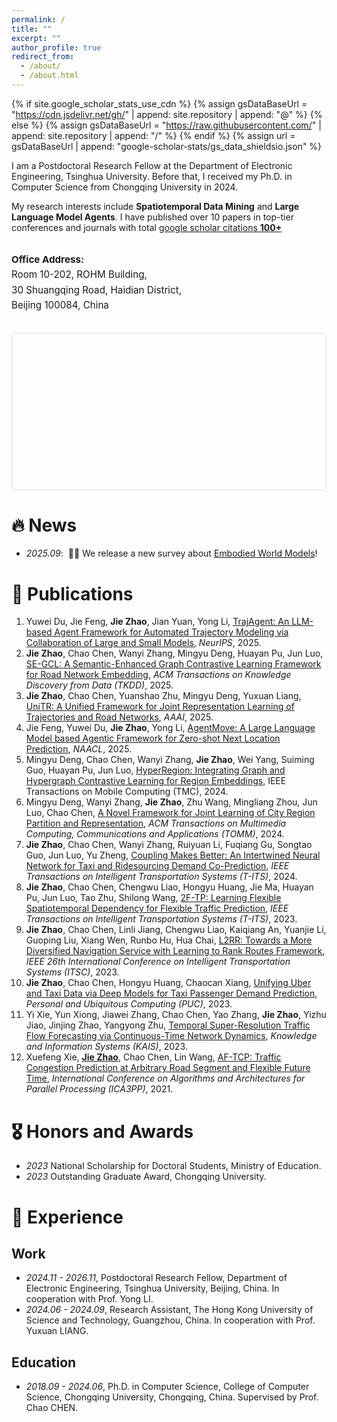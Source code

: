 ```yaml
---
permalink: /
title: ""
excerpt: ""
author_profile: true
redirect_from: 
  - /about/
  - /about.html
---
```


{% if site.google_scholar_stats_use_cdn %}
{% assign gsDataBaseUrl = "https://cdn.jsdelivr.net/gh/" | append: site.repository | append: "@" %}
{% else %}
{% assign gsDataBaseUrl = "https://raw.githubusercontent.com/" | append: site.repository | append: "/" %}
{% endif %}
{% assign url = gsDataBaseUrl | append: "google-scholar-stats/gs_data_shieldsio.json" %}

<span class='anchor' id='about-me'></span>

I am a Postdoctoral Research Fellow at the Department of Electronic Engineering, Tsinghua University. Before that, I received my Ph.D. in Computer Science from Chongqing University in 2024.

My research interests include **Spatiotemporal Data Mining** and **Large Language Model Agents**. I have published over 10 papers in top-tier conferences and journals with total <a href='https://scholar.google.com/citations?user=cSrV8q4AAAAJ'>google scholar citations <strong><span id='total_cit'>100+</span></strong></a>

<div style="display:flex; flex-wrap:wrap; align-items:flex-start; margin-top:1rem; gap:1rem;">

  <!-- 左边文字 -->
  <div style="flex:1; min-width:250px; font-size:0.95rem; line-height:1.6;">
    <p><strong>Office Address:</strong><br>
    Room 10-202, ROHM Building,<br>
    30 Shuangqing Road, Haidian District,<br>
    Beijing 100084, China</p>
  </div>

  <!-- 右边地图 -->
  <div style="flex:1; min-width:300px; height:250px; border:1px solid #ddd; border-radius:6px; overflow:hidden;">
    <div id="mapid" style="height:100%; width:100%;"></div>
  </div>
</div>

<!-- Leaflet CSS & JS -->
<link rel="stylesheet" href="https://unpkg.com/leaflet@1.9.4/dist/leaflet.css"/>
<script src="https://unpkg.com/leaflet@1.9.4/dist/leaflet.js"></script>

<script>
  var map = L.map('mapid').setView([40.00431, 116.32999], 11); // 深圳坐标
  L.tileLayer('https://{s}.tile.openstreetmap.org/{z}/{x}/{y}.png', {
    attribution: '© OpenStreetMap contributors'
  }).addTo(map);

  // 添加标记
  L.marker([40.00431, 116.32999]).addTo(map)
    .bindPopup('ROHM Building')
    .openPopup();
</script>

# 🔥 News
- *2025.09*: &nbsp;🎉🎉 We release a new survey about [Embodied World Models](https://www.researchgate.net/publication/395713824_A_Survey_of_Embodied_World_Models)!

# 📝 Publications 
1. Yuwei Du, Jie Feng, **Jie Zhao**, Jian Yuan, Yong Li, [TrajAgent: An LLM-based Agent Framework for Automated Trajectory Modeling via Collaboration of Large and Small Models](https://arxiv.org/abs/2410.20445), *NeurIPS*, 2025.
2. **Jie Zhao**, Chao Chen, Wanyi Zhang, Mingyu Deng, Huayan Pu, Jun Luo, [SE-GCL: A Semantic-Enhanced Graph Contrastive Learning Framework for Road Network Embedding](https://dl.acm.org/doi/abs/10.1145/3757921), *ACM Transactions on Knowledge Discovery from Data (TKDD)*, 2025.
3. **Jie Zhao**, Chao Chen, Yuanshao Zhu, Mingyu Deng, Yuxuan Liang, [UniTR: A Unified Framework for Joint Representation Learning of Trajectories and Road Networks](https://ojs.aaai.org/index.php/AAAI/article/view/33457), *AAAI*, 2025.
4. Jie Feng, Yuwei Du, **Jie Zhao**, Yong Li, [AgentMove: A Large Language Model based Agentic Framework for Zero-shot Next Location Prediction](https://aclanthology.org/2025.naacl-long.61/), *NAACL*, 2025.
5. Mingyu Deng, Chao Chen, Wanyi Zhang, **Jie Zhao**, Wei Yang, Suiming Guo, Huayan Pu, Jun Luo, [HyperRegion: Integrating Graph and Hypergraph Contrastive Learning for Region Embeddings](https://ieeexplore.ieee.org/abstract/document/10791310/), IEEE Transactions on Mobile Computing (TMC), 2024.
6. Mingyu Deng, Wanyi Zhang, **Jie Zhao**, Zhu Wang, Mingliang Zhou, Jun Luo, Chao Chen, [A Novel Framework for Joint Learning of City Region Partition and Representation](https://dl.acm.org/doi/abs/10.1145/3652857), *ACM Transactions on Multimedia Computing, Communications and Applications (TOMM)*, 2024.
7. **Jie Zhao**, Chao Chen, Wanyi Zhang, Ruiyuan Li, Fuqiang Gu, Songtao Guo, Jun Luo, Yu Zheng, [Coupling Makes Better: An Intertwined Neural Network for Taxi and Ridesourcing Demand Co-Prediction](https://ieeexplore.ieee.org/abstract/document/10265747), *IEEE Transactions on Intelligent Transportation Systems (T-ITS)*, 2024.
8. **Jie Zhao**, Chao Chen, Chengwu Liao, Hongyu Huang, Jie Ma, Huayan Pu, Jun Luo, Tao Zhu, Shilong Wang, [2F-TP: Learning Flexible Spatiotemporal Dependency for Flexible Traffic Prediction](https://ieeexplore.ieee.org/abstract/document/9703274), *IEEE Transactions on Intelligent Transportation Systems (T-ITS)*, 2023.
9. **Jie Zhao**, Chao Chen, Linli Jiang, Chengwu Liao, Kaiqiang An, Yuanjie Li, Guoping Liu, Xiang Wen, Runbo Hu, Hua Chai, [L2RR: Towards a More Diversified Navigation Service with Learning to Rank Routes Framework](https://ieeexplore.ieee.org/abstract/document/10422614/), *IEEE 26th International Conference on Intelligent Transportation Systems (ITSC)*, 2023.
10. **Jie Zhao**, Chao Chen, Hongyu Huang, Chaocan Xiang, [Unifying Uber and Taxi Data via Deep Models for Taxi Passenger Demand Prediction](https://link.springer.com/article/10.1007/s00779-020-01426-y), *Personal and Ubiquitous Computing (PUC)*, 2023.
11. Yi Xie, Yun Xiong, Jiawei Zhang, Chao Chen, Yao Zhang, **Jie Zhao**, Yizhu Jiao, Jinjing Zhao, Yangyong Zhu, [Temporal Super-Resolution Traffic Flow Forecasting via Continuous-Time Network Dynamics](https://link.springer.com/article/10.1007/s10115-023-01887-6), *Knowledge and Information Systems (KAIS)*, 2023.
12. Xuefeng Xie, **<u>Jie Zhao</u>**, Chao Chen, Lin Wang, [AF-TCP: Traffic Congestion Prediction at Arbitrary Road Segment and Flexible Future Time](https://link.springer.com/chapter/10.1007/978-3-030-95391-1_11), *International Conference on Algorithms and Architectures for Parallel Processing (ICA3PP)*, 2021.

# 🎖 Honors and Awards
- *2023* National Scholarship for Doctoral Students, Ministry of Education.
- *2023* Outstanding Graduate Award, Chongqing University. 

# 📖 Experience
## Work
- *2024.11 - 2026.11*, Postdoctoral Research Fellow, Department of Electronic Engineering, Tsinghua University, Beijing, China. In cooperation with Prof. Yong LI.
- *2024.06 - 2024.09*, Research Assistant, The Hong Kong University of Science and Technology, Guangzhou, China. In cooperation with Prof. Yuxuan LIANG.

## Education
- *2018.09 - 2024.06*, Ph.D. in Computer Science, College of Computer Science, Chongqing University, Chongqing, China. Supervised by Prof. Chao CHEN.
